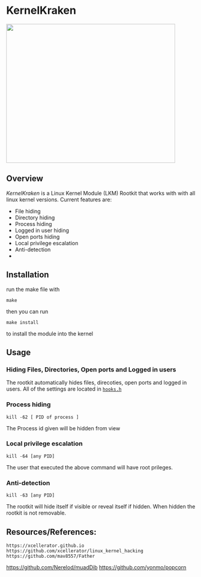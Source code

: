 # KernelKraken
<img align="center" src="https://github.com/infernexio/KernelKraken/blob/main/images/Kraken.png" height="370" width="450">

## Overview
*KernelKraken* is a Linux Kernel Module (LKM) Rootkit that works with with all linux kernel versions. Current features are:</br>

* File hiding
* Directory hiding
* Process hiding
* Logged in user hiding
* Open ports hiding
* Local privilege escalation
* Anti-detection
* 
## Installation
run the make file with 
```
make
```
then you can run 
```
make install
```
to install the module into the kernel

## Usage

### Hiding Files, Directories, Open ports and Logged in users
The rootkit automatically hides files, direcoties, open ports and logged in users. All of the settings are located in [`hooks.h`](https://github.com/infernexio/KernelKraken/blob/main/headers/hooks.h)

### Process hiding
```
kill -62 [ PID of process ]
```
The Process id given will be hidden from view

### Local privilege escalation
```
kill -64 [any PID]
```
The user that executed the above command will have root prileges.

### Anti-detection
```
kill -63 [any PID]
```
The rootkit will hide itself if visible or reveal itself if hidden. When hidden the rootkit is not removable.


## Resources/References:
	https://xcellerator.github.io
	https://github.com/xcellerator/linux_kernel_hacking
	https://github.com/mav8557/Father
  https://github.com/Nerelod/muadDib
  https://github.com/yonmo/popcorn
